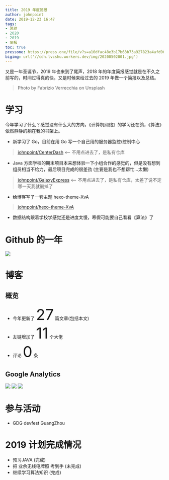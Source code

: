 ```yaml
---
title: 2019 年度简报
author: johnpoint
date: 2019-12-23 16:47
tags:
- 总结
- 2020
- 2019
- 简报
toc: true
pressone: https://press.one/file/v?s=a10dfac48e3b17b63b73a927823a4afd965f3250d373516a5f88d931fab7a100314da1f54ca90e26f2f152b5f8a94002cefc9667c7bdbb070c69e393dee11f1600&h=8a683092c7453c5666cef4788cdd20dad002617734b689fec20cec7b4ab947aa&a=79a3a060a7faa9dfc9b8b4e0a59bf3ebac305f78&f=P1&v=3
bigimg: url('//cdn.lvcshu.workers.dev/img/20200502001.jpg')
---
```


又是一年圣诞节，2019 年也来到了尾声，2018 年的年度简报感觉就是在不久之前写的，时间过得真的快。又是时候来给过去的 2019 年做一个简报以及总结。

<!--more-->

> Photo by Fabrizio Verrecchia on Unsplash

# 学习

今年学习了什么？感觉没有什么大的方向，《计算机网络》的学习还在鸽，《算法》依然静静的躺在我的书架上。

- 新学习了 Go，目前在用 Go 写一个自己用的服务器监控/控制中心 
>[johnpoint/CenterDash](https://github.com/johnpoint/CenterDash) <-- 不用点进去了，是私有仓库

- Java 方面学校的期末项目本来想体验一下小组合作的感觉的，但是没有想到组员相当不给力，最后项目完成的很差劲 (主要是我也不想帮忙...太懒) 
>[johnpoint/GalaxyExpress](https://github.com/johnpoint/GalaxyExpress) <-- 不用点进去了，是私有仓库，太差了说不定哪一天我就删掉了

- 给博客写了一套主题 hexo-theme-XvA
>[johnpoint/hexo-theme-XvA](https://github.com/johnpoint/hexo-theme-XvA)

- 数据结构跟着学校学感觉还是进度太慢，寒假可能要自己看看《算法》了

# Github 的一年

![](https://cdn.lvcshu.workers.dev/img/20191223001.jpg)

# 博客

## 概览

- 今年更新了 <font size="10">27</font> 篇文章(包括本文)
- 友链增加了 <font size="10">11</font> 个大佬
- 评论 <font size="10">0</font> 条

## Google Analytics

![](https://cdn.lvcshu.workers.dev/img/20191223002.jpg)
![](https://cdn.lvcshu.workers.dev/img/20191223003.jpg)
![](https://cdn.lvcshu.workers.dev/img/20191223004.jpg)

# 参与活动

- GDG devfest GuangZhou

# 2019 计划完成情况

- 预习JAVA (完成)
- 把 业余无线电牌照 考到手 (未完成)
- 继续学习算法知识 (完成)